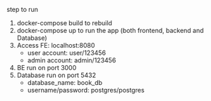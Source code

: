 step to run 
1. docker-compose build to rebuild 
2.  docker-compose up to run the app (both frontend, backend and Database)
3. Access FE: localhost:8080
    - user account: user/123456
    - admin account: admin/123456
4. BE run on port 3000
5. Database run on port 5432
    - database_name: book_db
    - username/password: postgres/postgres

